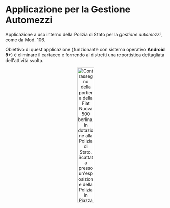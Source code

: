 # Applicazione per la Gestione Automezzi

Applicazione a uso interno della Polizia di Stato per la _gestione automezzi_, come da Mod. 106.

Obiettivo di quest'applicazione (funzionante con sistema operativo **Android 5+**) è eliminare il cartaceo e fornendo ai distretti una reportistica dettagliata dell'attività svolta.

<p align="center" width="100%"><a href="https://commons.wikimedia.org/wiki/File:Fiat_Nuova_500_-_Poilizia_di_Stato_(5892708728).jpg"><img width="33%" src="https://upload.wikimedia.org/wikipedia/commons/thumb/6/6f/Fiat_Nuova_500_-_Poilizia_di_Stato_(5892708728).jpg/640px-Fiat_Nuova_500_-_Poilizia_di_Stato_(5892708728).jpg" alt="Contrassegno della portiera della Fiat Nuova 500 berlina. In dotazione alla Polizia di Stato. Scattata presso un'esposizione della Polizia in Piazza del Popolo a Roma."></a></p>

